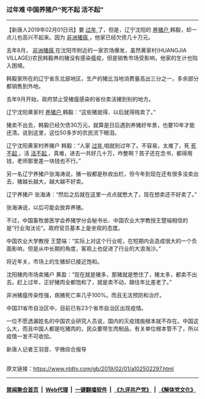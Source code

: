 ### 过年难 中国养猪户“死不起 活不起”
------------------------

<div class="post_content">
 <p>
  【新唐人2019年02月01日讯】要
  <a href="https://www.ntdtv.com/gb/过年.htm">
   过年
  </a>
  了，但是，辽宁沈阳的
  <a href="https://www.ntdtv.com/gb/养猪户.htm">
   养猪户
  </a>
  韩毅，却一点儿也高兴不起来。因为
  <a href="https://www.ntdtv.com/gb/非洲猪瘟.htm">
   非洲猪瘟
  </a>
  ，他家已经欠债几十万元。
 </p>
 <p>
  去年8月，
  <a href="https://www.ntdtv.com/gb/非洲猪瘟.htm">
   非洲猪瘟
  </a>
  在沈阳市附近的一家农场爆发，虽然黄家村(HUANGJIA VILLAGE))农民韩毅养的猪没有感染瘟疫，但是销售市场受影响，他家的生计也陷入困境。
 </p>
 <p>
  韩毅家所在的辽宁省东北部地区，生产的猪比当地消费量高出三分之一，多余部分都销售到外地。
 </p>
 <p>
  去年9月开始，政府禁止受猪瘟感染的省份卖活猪到别的地方。
 </p>
 <p>
  辽宁沈阳黄家村
  <a href="https://www.ntdtv.com/gb/养猪户.htm">
   养猪户
  </a>
  韩毅：“这些猪就得、以后就得贱卖了。”
 </p>
 <p>
  猪卖不出去，韩毅已经欠债30万元，就算是日后遇到养猪好年景，也要10年才能还清。说到这里，这位50多岁的农民流下眼泪。
 </p>
 <p>
  辽宁沈阳黄家村养猪户 韩毅：“人家
  <a href="https://www.ntdtv.com/gb/过年.htm">
   过年
  </a>
  咱就别过年了。不容易，太难了，死
  <a href="https://www.ntdtv.com/gb/死不起.htm">
   死不起
  </a>
  ，活
  <a href="https://www.ntdtv.com/gb/活不起.htm">
   活不起
  </a>
  ，真难，进去一共好几十万，咋整啊？孩子还在念书，都得用钱，老师那里差一块钱也不行。”
 </p>
 <p>
  另一名辽宁养猪户张海涛说，猪一般都是秋收出栏，但今年到现在还有很多没卖出去，猪越长越大，越大越不好卖。
 </p>
 <p>
  辽宁养猪户 张海涛：“然后之后就在这里一点点就憋大了，现在想卖还不好卖了。”
 </p>
 <p>
  张海涛说，以后可能会放弃养猪。
 </p>
 <p>
  不过，中国畜牧兽医学会养猪学分会秘书长、中国农业大学教授王楚端相信的是“行业淘汰论”。政府官员基本上是坐观的态度。
 </p>
 <p>
  中国农业大学教授 王楚端：“实际上对这个行业呢，在短期内会造成很大的一个负面影响，但是从中长期的角度，客观上也促进了行业的大浪淘沙。”
 </p>
 <p>
  将近年关，市场上的生猪却已接近饱和。
 </p>
 <p>
  沈阳猪肉市场卖猪户 黄盈：“现在就是猪多，那猪就是憋住了，猪太多，都卖不出去。赶上过年，正好猪肉全都饱和了，就是卖不动，跟往年比差老了。”
 </p>
 <p>
  非洲猪瘟传染性强，病猪死亡率几乎100%。而且无法预防和治疗。
 </p>
 <p>
  中国31省市自治区中，目前已有23个省市自治区出现疫情。
 </p>
 <p>
  一位不愿透漏姓名的中国农业研究人员说，国内的灭疫措施根本就不存在。中国这么大，而且中国人都是吃猪肉的，民众要带生肉制品，有关单位根本管不了，所以疫情一发不可收拾。
 </p>
 <p>
  新唐人记者王羽音、宇微综合报导
 </p>
 <div class="single_ad">
 </div>
</div>

<br/>原文链接：https://www.ntdtv.com/gb/2019/02/01/a102502297.html


------------------------
#### [禁闻聚合首页](https://github.com/gfw-breaker/banned-news/blob/master/README.md) &nbsp;|&nbsp; [Web代理](https://github.com/gfw-breaker/open-proxy/blob/master/README.md) &nbsp;|&nbsp; [一键翻墙软件](https://github.com/gfw-breaker/nogfw/blob/master/README.md) &nbsp;|&nbsp; [《九评共产党》](https://github.com/gfw-breaker/9ping.md/blob/master/README.md#九评之一评共产党是什么) &nbsp;|&nbsp; [《解体党文化》](https://github.com/gfw-breaker/jtdwh.md/blob/master/README.md#绪论)